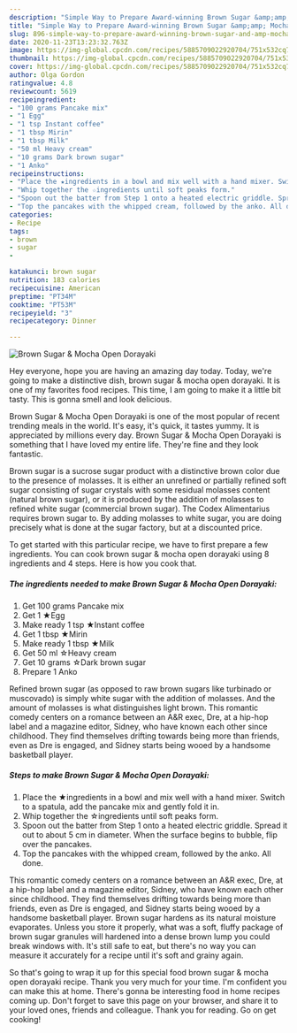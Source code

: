```yaml
---
description: "Simple Way to Prepare Award-winning Brown Sugar &amp;amp; Mocha Open Dorayaki"
title: "Simple Way to Prepare Award-winning Brown Sugar &amp;amp; Mocha Open Dorayaki"
slug: 896-simple-way-to-prepare-award-winning-brown-sugar-and-amp-mocha-open-dorayaki
date: 2020-11-23T13:23:32.763Z
image: https://img-global.cpcdn.com/recipes/5885709022920704/751x532cq70/brown-sugar-mocha-open-dorayaki-recipe-main-photo.jpg
thumbnail: https://img-global.cpcdn.com/recipes/5885709022920704/751x532cq70/brown-sugar-mocha-open-dorayaki-recipe-main-photo.jpg
cover: https://img-global.cpcdn.com/recipes/5885709022920704/751x532cq70/brown-sugar-mocha-open-dorayaki-recipe-main-photo.jpg
author: Olga Gordon
ratingvalue: 4.8
reviewcount: 5619
recipeingredient:
- "100 grams Pancake mix"
- "1 Egg"
- "1 tsp Instant coffee"
- "1 tbsp Mirin"
- "1 tbsp Milk"
- "50 ml Heavy cream"
- "10 grams Dark brown sugar"
- "1 Anko"
recipeinstructions:
- "Place the ★ingredients in a bowl and mix well with a hand mixer. Switch to a spatula, add the pancake mix and gently fold it in."
- "Whip together the ☆ingredients until soft peaks form."
- "Spoon out the batter from Step 1 onto a heated electric griddle. Spread it out to about 5 cm in diameter. When the surface begins to bubble, flip over the pancakes."
- "Top the pancakes with the whipped cream, followed by the anko. All done."
categories:
- Recipe
tags:
- brown
- sugar
- 

katakunci: brown sugar  
nutrition: 183 calories
recipecuisine: American
preptime: "PT34M"
cooktime: "PT53M"
recipeyield: "3"
recipecategory: Dinner

---
```



![Brown Sugar &amp; Mocha Open Dorayaki](https://img-global.cpcdn.com/recipes/5885709022920704/751x532cq70/brown-sugar-mocha-open-dorayaki-recipe-main-photo.jpg)

Hey everyone, hope you are having an amazing day today. Today, we're going to make a distinctive dish, brown sugar &amp; mocha open dorayaki. It is one of my favorites food recipes. This time, I am going to make it a little bit tasty. This is gonna smell and look delicious.

Brown Sugar &amp; Mocha Open Dorayaki is one of the most popular of recent trending meals in the world. It's easy, it's quick, it tastes yummy. It is appreciated by millions every day. Brown Sugar &amp; Mocha Open Dorayaki is something that I have loved my entire life. They're fine and they look fantastic.

Brown sugar is a sucrose sugar product with a distinctive brown color due to the presence of molasses. It is either an unrefined or partially refined soft sugar consisting of sugar crystals with some residual molasses content (natural brown sugar), or it is produced by the addition of molasses to refined white sugar (commercial brown sugar). The Codex Alimentarius requires brown sugar to. By adding molasses to white sugar, you are doing precisely what is done at the sugar factory, but at a discounted price.


To get started with this particular recipe, we have to first prepare a few ingredients. You can cook brown sugar &amp; mocha open dorayaki using 8 ingredients and 4 steps. Here is how you cook that.

<!--inarticleads1-->

##### The ingredients needed to make Brown Sugar &amp; Mocha Open Dorayaki:

1. Get 100 grams Pancake mix
1. Get 1 ★Egg
1. Make ready 1 tsp ★Instant coffee
1. Get 1 tbsp ★Mirin
1. Make ready 1 tbsp ★Milk
1. Get 50 ml ☆Heavy cream
1. Get 10 grams ☆Dark brown sugar
1. Prepare 1 Anko


Refined brown sugar (as opposed to raw brown sugars like turbinado or muscovado) is simply white sugar with the addition of molasses. And the amount of molasses is what distinguishes light brown. This romantic comedy centers on a romance between an A&amp;R exec, Dre, at a hip-hop label and a magazine editor, Sidney, who have known each other since childhood. They find themselves drifting towards being more than friends, even as Dre is engaged, and Sidney starts being wooed by a handsome basketball player. 

<!--inarticleads2-->

##### Steps to make Brown Sugar &amp; Mocha Open Dorayaki:

1. Place the ★ingredients in a bowl and mix well with a hand mixer. Switch to a spatula, add the pancake mix and gently fold it in.
1. Whip together the ☆ingredients until soft peaks form.
1. Spoon out the batter from Step 1 onto a heated electric griddle. Spread it out to about 5 cm in diameter. When the surface begins to bubble, flip over the pancakes.
1. Top the pancakes with the whipped cream, followed by the anko. All done.


This romantic comedy centers on a romance between an A&amp;R exec, Dre, at a hip-hop label and a magazine editor, Sidney, who have known each other since childhood. They find themselves drifting towards being more than friends, even as Dre is engaged, and Sidney starts being wooed by a handsome basketball player. Brown sugar hardens as its natural moisture evaporates. Unless you store it properly, what was a soft, fluffy package of brown sugar granules will hardened into a dense brown lump you could break windows with. It&#39;s still safe to eat, but there&#39;s no way you can measure it accurately for a recipe until it&#39;s soft and grainy again. 

So that's going to wrap it up for this special food brown sugar &amp; mocha open dorayaki recipe. Thank you very much for your time. I'm confident you can make this at home. There's gonna be interesting food in home recipes coming up. Don't forget to save this page on your browser, and share it to your loved ones, friends and colleague. Thank you for reading. Go on get cooking!
